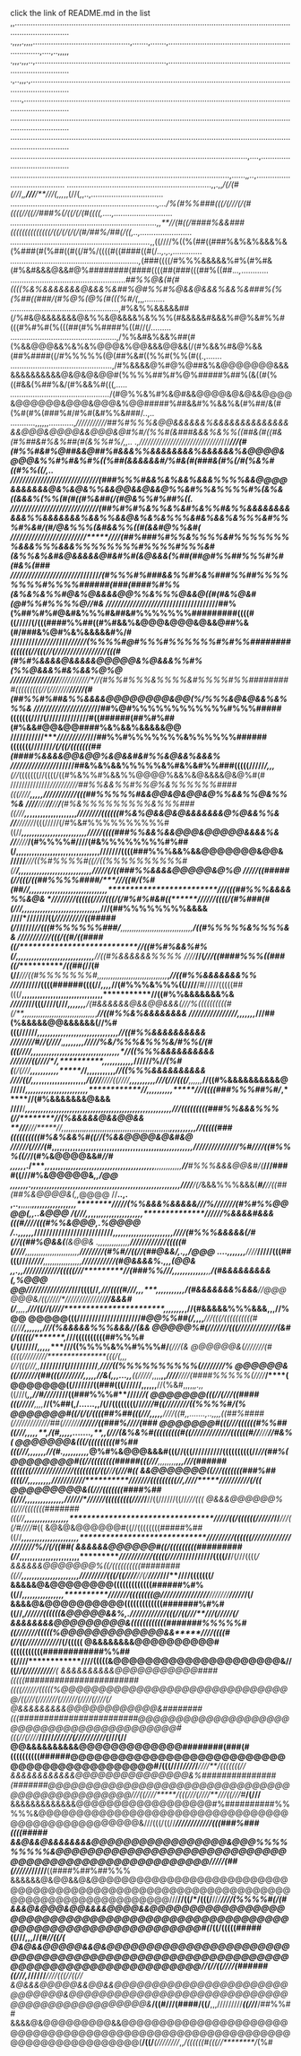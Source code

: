 click the link of README.md in the list
,,....................................................................................................................................................
.,,,,.,,,,...........................................,.......,.......,...................................................................,....,..,,,,,
.,,,.,,,..,..........................................................,................................................................................
.,..,,,.,.............................................................................................................................................
.....,................................................................................................................................................
......................................................................................................................................................
......................................................................................................................................................
.........................................................................................................,....,.......................................
.................................................................................................,......,*,..*,.......................................
................................................................,,.,,*/(/(#(//*/,*,**///**/**//****/(*,,*,*,,(//(,,..,................................
.................................................................*,.../%(#%%###(((/(///(/(#((((//((//###%(/((/(/(#((((,....,..........................
.................................................................,,**//(#((/####%&&###((((((((((((((/((/(/(/(/(#/##%/##(/((,..,.......................
..............................................................*,,((////%((%(##((###%&%&%&&&%&(%###(#(%##((#((/#%/((((#((####((#(/*..,.,.,.............
.........................................................,*(###((((/#%%%&&&&&%#%(#%#&(#%&#&&&@&&#@%########(####((((##(###(((##%((##.*..,*............
...................................................*##%%@&(#(#((((%&%&&&&&&&@&&&%&##%@#%%#%@&&@&&&%&&%&###%(%(%##((###/(#%@%(@%(#(((%#/(*,,*,.........
................................................*,#%&%%&&&&&##(/%#&@&&&&&&&@&%%&@&&&&%&%%%(#&&&&&#&&&%#@%&#%%#(((#%#%#(%(((##(#%%####%((#//(/.........
...............................................,/%%&#&%&&%##(#(%&&@@@&&%&%&%@@@&%@@&&&@@&&(/(#%&&%#&@%&&(##%####((/#%%%%%(@(##%&#((%%#(%%(#((.,.......
.............................................,/#%&&&&@%#@%@##&%&@@@@@@@&&&&&&&&&&&&&@&@&@&@@#(%%%%##%#%@%#####%##%(&((#(%((#&&(%##%&/(#%&&%#(((*,.....
............................................*/(#@%%&%#%&@#&&@@@@&@&@&&@@@@&@@@@@@&@@@&@@@&%@@#####%##&&#%%&&%&(#%##/&(#(%#(#%(###%#/#%#(&#%%&###/..,..
...........,,,,,,...........,*///////****//*//##%#%%%&@@&&&&&&%&&&&&&&&&&&&&&&&@@@&@@@@&&@@@&@#%#/(%%#(&###&&&%&%%((##&(#((#&(#%##&#%&%##(#(&%%#%/,,..
.,*/////////////////////////////*///*****///(#(#%%#&#%@##&&@##%#&&&%%&&&&&&&&%&&&&&&%&@@@@&@@@&%%#%#&%#%((%##(&&&&&&#/%#&(#(###&(#%(/#(%&%#((#%%((/,..
//////////////////////////**************///(###%%%#&&%&%&&%&&&%%%%&&@@@@&&&&&&&@&%&@&%%&&@@&&@&&@%%&#%%&%%%%#%(&%&((&&&%(%%(#(#((#%&##(/(#@&%%#%##%((.
////////////////****//////*//****////****/(##%#%#%&%%&%&#%&%%#&%%&&&&&&&&&&&%%&&&&&&&%&&%%&&@&%&%&%%%&#&%&&%&%%%&#%%%#%&#/(#/@&%%%(&#&&%%((#(&&#@%%&#(
////////////////*//////*///**********////(##%###%#%%&%%%%&#%%%%%%%%&&&%%%&&&%%%%%%%%#%%%%#%%%&#(&%%&%&#&@&&&&&@#&#%#(&@&&&(%##(##@#%%##%%%#%#(#&%(*###
//////////////////////***/*****//////*/(#%%%#%###&&%%#%&%###%%##%%%%%%%%#%%%%######(###(####%#%%(&%&%&%%#@&%@&&&&@@%%&%%%@&&@((#(#&%@&#(@#%%#%%%%@//#&
///////////////////*//////////////////##%(%##%#%#@&#&%%%#&##&#%%%%%%%#########((((#((/////(/(((####%%##((#%#&&%&@@@&@@@&@&&@##%&(#/###&%@#%&%&&&&&#%/#
/////////*//////*//**//*****/*/////*(%%%%#@#%%%#%%%%%%#%#%%########(((((((//(((//(/////////////////(((#(#%#%&&&&@&&&&&@@@@@&%@&&&%%#%(%%@&&&%#&%&&%@%@
////////////////**///////**////*//(#%%#%%%&%%%%&#%%%%#%%#########(((((((((//(///////**************/////(#(##%%#%##&%%&&&&@@@@@@@@&@@(%/%%%&@&@&&%&%%%&
////////////**///*/****///*/***//##%@#%%%%%%%%%%%%#%%%#####(((((((////(//////////********************////#((######(##%#%##(#%&&#@@&@@####%&%&&%&&&&&@@
///////////****//////////*//**/##%%#%%%%%%%&%%%%%%######(((((((///////*****************************/*(/*((/(((((((##(####%&&&&@@&@@%&@&&#&#%%&@&&%&&&%
//////////////**/*****//**////##&%&%&&%%%%%&%#&%&#%%###(((((/////*/*********************,,*,*****(/*/*(((((((//((((/((#%&%%#%&&%%@@@@%&&%&@&&&&@&@%#(#
//////////////***////*/*/////##%%&&%%#%%@%&%%%%%%####(((////*************************,,,,,****/*/**********/////////(((##%%%%%#&&@@&@&@@&@%%&&%%@&%%%&
///*/*******///**//**//**/**(#%&%%%%%%%%%&%%%###((///****************,,*,,,,,,,,,,,,,,,,,,*********************////////((((((#%&%@&&@&@&&&&&&&@%@&&%%&
*/*/*****/*/////*/(((/////(/#%&#%%%%%%%%%%#((//*******************,,,,,,,,,,,,,,,,,,,,,,,,,*************************/////((((###%%&&%&&@@@&@@@@@&&&&%&
//****//*//***/(#%%%%#////(#&%%%%%%%%#%##(/********************,,,,,,,,,,,,,,,,,,,,,,,,,,,,,,,**,********************///////((((###%%%&&%&&@@@@@@@&@@&
////**/***///((%#%%%%#((//((%%%%%%%%%%#(/************/******************,,,,,,,,,,,,,,,,,,,,,,,,,,,,***********************/////(/((###%%&&&&@@@@@&@%@
////*******/((#####(//(((/((##%%%%####/**********//**/((#/(%#(##//*********,,,,,,,,,,,,,,,,,,,,,,,,,,,,,,*************************///(((##%%%&&&&%%&@&
*//**////*//((((((////(((/(/#%#%#&#((*************//*////(*(((/(#%###(#(///****,,,,,,,,,,,,,,,,,,,,,,,,,,,,,,***********************///(##%%%%%%%%&&&&
////*///**////((*//////////((#####(/***************////**//*****//(((#%%%%%%###/**,,,,,,,,,,,,,,,,,,,,,,,,,,,,,,,,********************/((#%%%%%&%%%%&&
///*******////////(((/((#/((####((/**********************************//((#%#%&&%#%(/**,,,,,,,,,,,,,,,,,,,,,,,,,,,,,,******************//((#%&&&&&&%%%%
////*****//(*///((####%%%((###((/****************/((##(*/****/(#(//*****///((#%%%%%%%#***,,,,,,,,,,,,,,,,,,,,,,,,,,,,,,*,***,*********//((#%%&&&&&&&%%
////*****//////((((######((((//**********,,*,,***//(#%%%&%%%((////****/#/////(((((##(((/****,,,,,,,,,,,,,,,,,,,,,,,,,,,,,,,***********//((#%%&&&&&&&%&
****/***////*///(((////(///*************,,,,,,,******/(#&&&&&&@&&@@&&&(/*//%((((((((((#(*/**,,,,,,,,,,,,,,,,,,,,,,,,,,,,,,,,*,*******//((#%%&%&&&&&&&&
*//**/**/////////////******************,*,,,,,,*******///##(%&&&&&@@&&&&&&(//%#(((//////*****,,,,,,,,,,,,,,,,,,,,,,,,,,,,,,,*********//((#%%&&&&&&&&&&
*///*//*///#/**/(////***,*****************,,,,,,,,****//*///%&/%%%&%%%&/*#%%(/(#(((////****,,,,,,,,,,,,,,*,,,,,,,,,,,,,,,,,,,,*******//((%%%&&&&&&&&&&
/****//*////((**////*/********,**********,,,,,,,,,,,,*****//////%/*/******(%#(**(/(///****,,,,,,,,,,,*****/*/******,,,,,,,,,,,*******//((%%%&&&&&&&&&&
//***************//((/,*,,*,************,,,,,,,,,,,,,,,,,*****/(///**//**/*/((/***///****,,,,,,,,,,******///(///(((/****,,,,,,*******//((#%&&&&&&&&&&@
/////****************,***,,,***********,,,,,,,,,,,,,,,,,,,,***********************//****,,,,,,,,,,*****///((((###%%%##%#/*******,*****//(#%&&&&&&&@&&&
////****/*************,,,,,,,,,,,,,,,,,,,,,,,,,,,,,,,,,,,,,,,,,,,,,*******************,,,,,,,,,,,***///(((((((((###%%&&&%%%(//********//(%&&&&&@&&@@&&
**///****///*****//,*,,,,,,,,,*,,*,,,,,,,,,,,,,,,,,,,,,,,,,,,,,,,,,,,,***************,,,,,,,,,,***//(((((###((((((((((#%&%&&%#((******//(%&&@@@@&@&#&@
**/////***/(////(#*,,,,,,**,********,,,,,,,,,,,,,,,,,,,,,,,,,,,,,,,,,,,*,**********,,,,,,,,,,,***///////////////%#//***//((#%%%((//***/(#%&@@@@&&#*//#
,,,,,*,.**/****,,*,,,,,,,**************,,,,,,,,,,,,,,,,,,,,,,,,,,,,,,,,,*********,,,,,,,,,,,,****//***#%%%&&&@@&#/***(*****///####((///#%&@@@@@&*,,/@@
**,,,,,,,.,,,,,**,,,,,******************,,,,,,,,,,,,,,,,,,,,,,,,,,,,,,,*,*****,,,,,,,,,,,,,,,****////**/(/*&&&%%%&&&(***#/****//((##(##%&@@@@&(,,*@@@@
//**..,.  ,..,**,,,,,*************************************************,****,,,,,,,,,,,,,,,,********/*///*/*(%%&&&%&&&&&///%///////(#%#%%@@@@(,,..*&@@@
*/(//***/**,,***,,,*******************************************************,,,,,,,,,,,,,,,,,**************//*////%&&&&#&&&(((#////(((#%%&@@@,.****%@@@@
*/******..,,,**,,,***************/////////////////////////****/*****,,,,,,,,,,,,,,,,,,,,,,,***************/*/**//(#%%%&&&&&(/#(//((##%@&&(*******(&@@&
.,,*,,,,,,,,**,,,,*************////////////(((((#(///*********/****,,,,,,,,,,,,,,,,,,,,,,,,******************///***/////(#%#//((//(##@&&/*,.,*,***/@@@
***....,,,,***,,,**********////***/////(((##(((////***********////********,,,,,,,,,,,,,,,,,***********************/////****/*/////(#@&&&&%*.,,***,(@@&
****,,.******,,******/*/*//////****////(((((///****************//(###%%///***,,,,,,,,,,,,,**************,*,*********************/(#&&&&&&&&&(****,%@@@
@@*/*///**********///////////*********///((((//*********,********///((((#///********,,,****************,,,,,,,,,,*,************/(#&&&&&&&%&&&**//**@@@
@@@&/((/////*/**/////////////*********/***/&&&#(/******,,,,*,*******///((//(////***********************,,,,,,,,*,************//(#&&&&&%%%&&&,,,/**/%@@
@@@@@(((/////////////////////***************#@@%%##(/****,*,,,*******///(((/((((((((((#((//****/**********,,,,,,,**********///(%&&&&&%%%&&&******//(&&
@@@@@%#(///////(((////////////**************/(&#(/((**(((/*******,*****///((((((((((##%%%#(/(//////*******,,,,,**********///((%%%%&%%#%%%#/*****(///(&
@@@@@@&(///////(#((((/////////****************(((/(,,,*(//(((///**,,***********////////(////**//////*********,*********////((%%%%%%%%%%(*//*/***/////%
@@@@@@&((///////(##(((////////*********,,,,,***//&(,,,...,,**((/////*,,,,**,,********************////*****************////(####%%%%%(/**///*****/****(
@@@@@@@((///////((###(((//////********,,,,,**,**//(%&#,,,,,*,.,,*((///(***,,*******************/*/#////*************////((###%%%#**////**********/**/(
@@@@@@@(((//(///((####(((/////*********,,,,*******//(%##(,/......,,/(//((((((((//*************////#((///**********/////((%%%%#*******************/**(%
@@@@@@@#((/(/(/((((##%##(((///*********,,,,,*******////((#,,.......,..,,,,*((##%####(/////////////##(//////****//////((###%///*******************/(###
@@@@@@@#(((///((((((#%%##((///******,*,,,,**,*************/(#,,,,,.......,**,,*(///(&%&%#(((((((((#((/////////////((((((#//****///************/**/#&%(
@@@@@@@&(((/(((((((((#%##(((///******,,,,,,,******************//(#.,,,,,,,,,,*@**%#%&@@@&&&#(((//(((//////////((((((((((/**/******************/*/(##%(
@@@@@@@@#((//((((((((#####(((///******,,,,,,,,******************,,*,*///(######(((((((/******/////////////((((((((/((*/*******/************/**(/*//#((
&&@@@@@@@((///(((((((###%##((((//*****,,,,,,,,,*************************///////////**************///////(((((((((//**,**///*/*****/////****//*//*/(/((
@@@@@@@@@&((///(((((((####%##((///****,,,,,,,,,,,,,,,*****************//////********************//////(((((((((**/****///*/******//((//////((//*///(((
@&&&@@@@@@%((///(((((((#######(((//****,,,,,,,,,,,,,,,,,**************************************/////((/((((((////*****//*******//******///((/#*////*#((
&@&@&@@@@@@#((//((((((((#####%##((//****,,,,,,,,,,,,,,,,,,,,,,*****************************/////////((((((*///*********/////////***/////////%//(/((##(
&&&&&&@@@@@@#((/(((((((((#########(//*****,,,,,,,,,,,,,,,,,,,,,,,**********************///////////(((((////***//////////**********/((((//**/(///((((*/
&&&&&&@@@@@@@%((/((((((((((########((//*****,,,,,,,,,,,,,,,,,,,,,,*****************/////////(((/((/***//**/*********//(/****//**//***///**////(((((((/
&&&&&@&@@@@@@@@(((((((((((((######%#%((//*******,,,,,,,,,,,,,,,*,**************///////((((((((@**//////**//////*//******//**///////**********/////*/(/
&&&&@&@@@@@@@@@@(((((((((((((#######%#%#((//************,*******************//////((((((&@@@@@&&%*,.***/*//////*////****/(((//((///*****///(/***////(/
&&&&&&&&@@@@@@@@@&((((((((((((#######%%%%%#((//*************************/////(((((%@@@@@@@@@@@@@&&*****//*//((((#(/******/((///////////***/(****/(((((
@&&&&&&&&@@@@@@@@@@#(((((((((((############%%##((////**************////(((((&@@@@@@@@@@@@@@@@@@@@@&**/****/((/**********/(/****//**///**//*/******/*(*
&&&&&&&&&&@@@@@@@@@@@####(((((#######################((((//////(((((%@@@@@@@@@@@@@@@@@@@@@@@@@@@@@@@/((/**//(//***///*//(/////**/(/*//*/(/*//***/***(/
@&&&&&&&&&@@@@@@@@@@@@&########(((########################@@@@@@@@@@@@@@@@@@@@@@@@@@@@@@@@@@@@@@@@@@#(((/*/(////*****/////*//////(//////////(***///(//
@@&&&&&&&&&&@@@@@@@@@@@@@########(###(#((((((((((######@@@@@@@@@@@@@@@@@@@@@@@@@@@@@@@@@@@@@@@@@@@@@#/(((////******///*/*/***///*******/**/*(*((((((//
&&&&&&&&&&&&@@@@@@@@@@@@@@@&%###############(#######@@@@@@@@@@@@@@@@@@@@@@@@@@@@@@@@@@@@@@@@@@@@@@@@*///((//*//*****/(((///(//*//**///((///*#**/(///**
&&&&&&&&&&&&&@@@@@@@@@@@@@@@@@@#%##########%%%%%&@@@@@@@@@@@@@@@@@@@@@@@@@@@@@@@@@@@@@@@@@@@@@@@@@@&///(((/((//*****////**///////*/(((###%###((((#####
&&@&&@&&&&&&&&@@@@@@@@@@@@@@@@@&@@@%%%%%%%%%&@@@@@@@@@@@@@@@@@@@@@@@@@@@@@@@@@@@@@@@@@@@@@@@@@@@@@@/////(##(*//*//*********//*///**//**((####%##%##%%%
&&&&&&@&@@&&@&@@@@@@@@@@@@@@@@@@@@@@@@@@@@@@@@@@@@@@@@@@@@@@@@@@@@@@@@@@@@@@@@@@@@@@@@@@@@@@@@@@@@///**//((/*/(((/**//*/****/************///(%%%%#(/(#
&&&@&@@@&@@&&&&@@@@&&@@@@@@@@@@@@@@@@@@@@@@@@@@@@@@@@@@@@@@@@@@@@@@@@@@@@@@@@@@@@@@@@@@@@@@@@@@@@#(*/((/(((((#####((///**,,,//***************(#/*/((/(
@&@&&@@@@@&&@&@@@@@@@@@@@@@@@@@@@@@@@@@@@@@@@@@@@@@@@@@@@@@@@@@@@@@@@@@@@@@@@@@@@@@@@@@@@@@@@@@@**//(//((////(######((///*,*//////*****///**/(((//((//
&@&&&@@@@@&&@@&&@@@@@@@@@@@@@@@@@@@@@@@@@@@@@@&@@@@@@@@@@@@@@@@@@@@@@@@@@@@@@@@@@@@@@@@@@@@@@@&*****/((#/**//(####/((/**,,,/////////***((//*/**/##%%##
&&&&@&@@@@@@@@@&&@@@@@@@@@@@@@@@@@@@@@@@@@@@@@@@@@@@@@@@@@@@@@@@@@@@@@@@@@@@@@@@@@@@@@@@@@@@@(******/((/*******(////////*,,*/((((((#(((//********/*(%#
